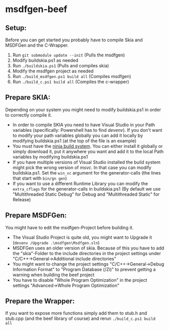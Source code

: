 # msdfgen-beef

## Setup:
Before you can get started you probably have to compile Skia and MSDFGen and the C-Wrapper.

1. Run `git submodule update --init` (Pulls the msdfgen)
2. Modify buildskia.ps1 as needed
3. Run `./buildskia.ps1` (Pulls and compiles skia)
4. Modify the msdfgen project as needed
5. Run `./build_msdfgen.ps1 build all` (Compiles msdfgen)
6. Run `./build_c.ps1 build all` (Compiles the c-wrapper)

## Prepare SKIA:
Depending on your system you might need to modify buildskia.ps1 in order to correctly compile it.
- In order to compile SKIA you need to have Visual Studio in your Path variables (specifically: Powershell has to find *devenv*). If you don't want to modify your path variables globally you can add it locally by modifying buildskia.ps1 (at the top of the file is an example)
- You must have the [ninja build system](https://ninja-build.org/). You can either install it globally or simply download it, put it anywhere you want and add it to the local Path variables by modifying buildskia.ps1
- If you have multiple versions of Visual Studio installed the build system might pick the wrong version of *msvc*. In that case you can modify buildskia.ps1. Set the `win_vc` argument for the generator-calls (the lines that start with `bin/gn gen`)
- If you want to use a different Runtime Library you can modify the `extra_cflags` for the generator-calls in buildskia.ps1 (By default we use "Multithreaded Static Debug" for Debug and "Multithreaded Static" for Release)

## Prepare MSDFGen:
You might have to edit the msdfgen-Project before building it.
- The Visual Studio Project is quite old, you might want to Upgrade it (`devenv /Upgrade .\msdfgen\Msdfgen.sln`)
- MSDFGen uses an older version of skia. Because of this you have to add the "skia"-Folder to the include directories in the project settings under "C/C++->General->Additional include directories"
- You might want to change the project settings "C/C++->General->Debug Information Format" to "Program Database (/Zi)" to prevent getting a warning when building the beef project
- You have to disable "Whole Program Optimization" in the project settings "Advanced->Whole Program Optimization"

## Prepare the Wrapper:
If you want to expose more functions simply add them to stub.h and stub.cpp (and the beef library of course) and rerun `./build_c.ps1 build all`